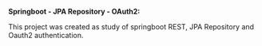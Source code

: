 **Springboot - JPA Repository - OAuth2:**

This project was created as study of springboot REST, JPA Repository and Oauth2 authentication.
